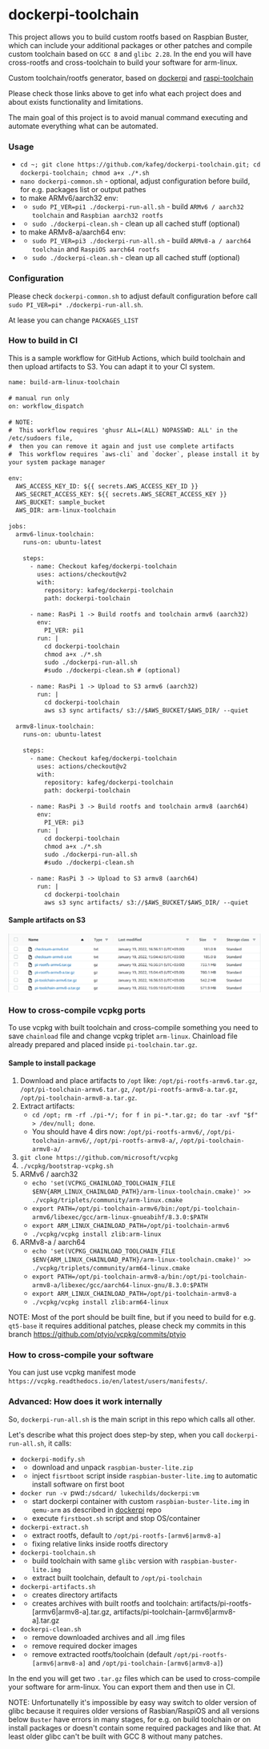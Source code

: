 # dockerpi-toolchain

This project allows you to build custom rootfs based on Raspbian Buster, which can include your additional packages or other patches and compile custom toolchain based on `GCC 8` and `glibc 2.28`. In the end you will have cross-rootfs and cross-toolchain to build your software for arm-linux.

Custom toolchain/rootfs generator, based on [dockerpi](https://github.com/lukechilds/dockerpi) and [raspi-toolchain](https://github.com/Pro/raspi-toolchain)

Please check those links above to get info what each project does and about exists functionality and limitations.

The main goal of this project is to avoid manual command executing and automate everything what can be automated.

### Usage
- `cd ~; git clone https://github.com/kafeg/dockerpi-toolchain.git; cd dockerpi-toolchain; chmod a+x ./*.sh`
- `nano dockerpi-common.sh` - optional, adjust configuration before build, for e.g. packages list or output pathes
- to make ARMv6/aarch32 env:
- - `sudo PI_VER=pi1 ./dockerpi-run-all.sh` - build `ARMv6 / aarch32 toolchain` and `Raspbian aarch32 rootfs`
- - `sudo ./dockerpi-clean.sh` - clean up all cached stuff (optional)
- to make ARMv8-a/aarch64 env:
- - `sudo PI_VER=pi3 ./dockerpi-run-all.sh` - build `ARMv8-a / aarch64 toolchain` and `RaspiOS aarch64 rootfs`
- - `sudo ./dockerpi-clean.sh` - clean up all cached stuff (optional)

### Configuration

Please check `dockerpi-common.sh` to adjust default configuration before call `sudo PI_VER=pi* ./dockerpi-run-all.sh`.

At lease you can change `PACKAGES_LIST`

### How to build in CI

This is a sample workflow for GitHub Actions, which build toolchain and then upload artifacts to S3. You can adapt it to your CI system.

```
name: build-arm-linux-toolchain

# manual run only
on: workflow_dispatch

# NOTE: 
#  This workflow requires 'ghusr ALL=(ALL) NOPASSWD: ALL' in the /etc/sudoers file, 
#  then you can remove it again and just use complete artifacts
#  This workflow requires `aws-cli` and `docker`, please install it by your system package manager

env:
  AWS_ACCESS_KEY_ID: ${{ secrets.AWS_ACCESS_KEY_ID }}
  AWS_SECRET_ACCESS_KEY: ${{ secrets.AWS_SECRET_ACCESS_KEY }}
  AWS_BUCKET: sample_bucket
  AWS_DIR: arm-linux-toolchain

jobs:
  armv6-linux-toolchain:
    runs-on: ubuntu-latest

    steps:
      - name: Checkout kafeg/dockerpi-toolchain
        uses: actions/checkout@v2
        with:
          repository: kafeg/dockerpi-toolchain
          path: dockerpi-toolchain

      - name: RasPi 1 -> Build rootfs and toolchain armv6 (aarch32)
        env:
          PI_VER: pi1
        run: |
          cd dockerpi-toolchain
          chmod a+x ./*.sh
          sudo ./dockerpi-run-all.sh
          #sudo ./dockerpi-clean.sh # (optional)

      - name: RasPi 1 -> Upload to S3 armv6 (aarch32)
        run: |
          cd dockerpi-toolchain
          aws s3 sync artifacts/ s3://$AWS_BUCKET/$AWS_DIR/ --quiet

  armv8-linux-toolchain:
    runs-on: ubuntu-latest

    steps:
      - name: Checkout kafeg/dockerpi-toolchain
        uses: actions/checkout@v2
        with:
          repository: kafeg/dockerpi-toolchain
          path: dockerpi-toolchain

      - name: RasPi 3 -> Build rootfs and toolchain armv8 (aarch64)
        env:
          PI_VER: pi3
        run: |
          cd dockerpi-toolchain
          chmod a+x ./*.sh
          sudo ./dockerpi-run-all.sh
          #sudo ./dockerpi-clean.sh

      - name: RasPi 3 -> Upload to S3 armv8 (aarch64)
        run: |
          cd dockerpi-toolchain
          aws s3 sync artifacts/ s3://$AWS_BUCKET/$AWS_DIR/ --quiet
```

#### Sample artifacts on S3

![Sample artifacts on S3](https://github.com/kafeg/dockerpi-toolchain/raw/main/dockerpi-toolchain-artifacts.png)

### How to cross-compile vcpkg ports

To use vcpkg with built toolchain and cross-compile something you need to save `chainload` file and change vcpkg triplet `arm-linux`. Chainload file already prepared and placed inside `pi-toolchain.tar.gz`.

#### Sample to install package
1. Download and place artifacts to `/opt` like: `/opt/pi-rootfs-armv6.tar.gz`, `/opt/pi-toolchain-armv6.tar.gz`, `/opt/pi-rootfs-armv8-a.tar.gz`, `/opt/pi-toolchain-armv8-a.tar.gz`.
2. Extract artifacts: 
   - `cd /opt; rm -rf ./pi-*/; for f in pi-*.tar.gz; do tar -xvf "$f" > /dev/null; done`.
   - You should have 4 dirs now: `/opt/pi-rootfs-armv6/`, `/opt/pi-toolchain-armv6/`, `/opt/pi-rootfs-armv8-a/`, `/opt/pi-toolchain-armv8-a/`
3. `git clone https://github.com/microsoft/vcpkg`
4. `./vcpkg/bootstrap-vcpkg.sh`
5. ARMv6 / aarch32
   - `echo 'set(VCPKG_CHAINLOAD_TOOLCHAIN_FILE $ENV{ARM_LINUX_CHAINLOAD_PATH}/arm-linux-toolchain.cmake)' >> ./vcpkg/triplets/community/arm-linux.cmake`
   - `export PATH=/opt/pi-toolchain-armv6/bin:/opt/pi-toolchain-armv6/libexec/gcc/arm-linux-gnueabihf/8.3.0:$PATH`
   - `export ARM_LINUX_CHAINLOAD_PATH=/opt/pi-toolchain-armv6`
   - `./vcpkg/vcpkg install zlib:arm-linux`
6. ARMv8-a / aarch64
   - `echo 'set(VCPKG_CHAINLOAD_TOOLCHAIN_FILE $ENV{ARM_LINUX_CHAINLOAD_PATH}/arm-linux-toolchain.cmake)' >> ./vcpkg/triplets/community/arm64-linux.cmake`
   - `export PATH=/opt/pi-toolchain-armv8-a/bin:/opt/pi-toolchain-armv8-a/libexec/gcc/aarch64-linux-gnu/8.3.0:$PATH`
   - `export ARM_LINUX_CHAINLOAD_PATH=/opt/pi-toolchain-armv8-a`
   - `./vcpkg/vcpkg install zlib:arm64-linux`

NOTE: Most of the port should be built fine, but if you need to build for e.g. `qt5-base` it requires additional patches, please check my commits in this branch https://github.com/ptyio/vcpkg/commits/ptyio

### How to cross-compile your software

You can just use vcpkg manifest mode `https://vcpkg.readthedocs.io/en/latest/users/manifests/`.

### Advanced: How does it work internally
So, `dockerpi-run-all.sh` is the main script in this repo which calls all other.

Let's describe what this project does step-by step, when you call `dockerpi-run-all.sh`, it calls:
- `dockerpi-modify.sh`
- - download and unpack `raspbian-buster-lite.zip`
- - inject `fisrtboot` script inside `raspbian-buster-lite.img` to automatic install software on first boot
- `docker run -v `pwd`:/sdcard/ lukechilds/dockerpi:vm`
- - start dockerpi container with custom `raspbian-buster-lite.img` in `qemu-arm` as described in [dockerpi](https://github.com/lukechilds/dockerpi) repo
- - execute `firstboot.sh` script and stop OS/container
- `dockerpi-extract.sh` 
- - extract rootfs, default to `/opt/pi-rootfs-[armv6|armv8-a]`
- - fixing relative links inside rootfs directory
- `dockerpi-toolchain.sh` 
- - build toolchain with same `glibc` version with `raspbian-buster-lite.img`
- - extract built toolchain, default to `/opt/pi-toolchain`
- `dockerpi-artifacts.sh`
- - creates directory artifacts
- - creates archives with built rootfs and toolchain: artifacts/pi-rootfs-[armv6|armv8-a].tar.gz, artifacts/pi-toolchain-[armv6|armv8-a].tar.gz
- `dockerpi-clean.sh`
- - remove downloaded archives and all .img files
- - remove required docker images
- - remove extracted rootfs/toolchain (default `/opt/pi-rootfs-[armv6|armv8-a]` and `/opt/pi-toolchain-[armv6|armv8-a]`)

In the end you will get two `.tar.gz` files which can be used to cross-compile your software for arm-linux. You can export them and then use in CI.

NOTE: Unfortunatelly it's impossible by easy way switch to older version of glibc because it requires older versions of Rasbian/RaspiOS and all versions below `Buster` have errors in many stages, for e.g. on build toolchain or on install packages or doesn't contain some required packages and like that. At least older glibc can't be built with GCC 8 without many patches.
